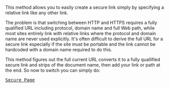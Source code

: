﻿This method allows you to easily create a secure link simply by specifying a relative link like any other link. 

The problem is that switching between HTTP and HTTPS requires a fully qualified URL including protocol, domain name and full Web path, while most sites entirely link with relative links where the protocol and domain name are never used explicitly. It's often difficult to derive the full URL for a secure link especially if the site must be portable and the link cannot be hardcoded with a domain name required to do this.

This method figures out the full current URL converts it to a fully quallified secure link and strips of the document name, then add your link or path at the end. So now to switch you can simply do:

<pre><a href="<%= Request.GetRelativeSecureLink([Somepage.wc]) %>">Secure Page</a></pre>